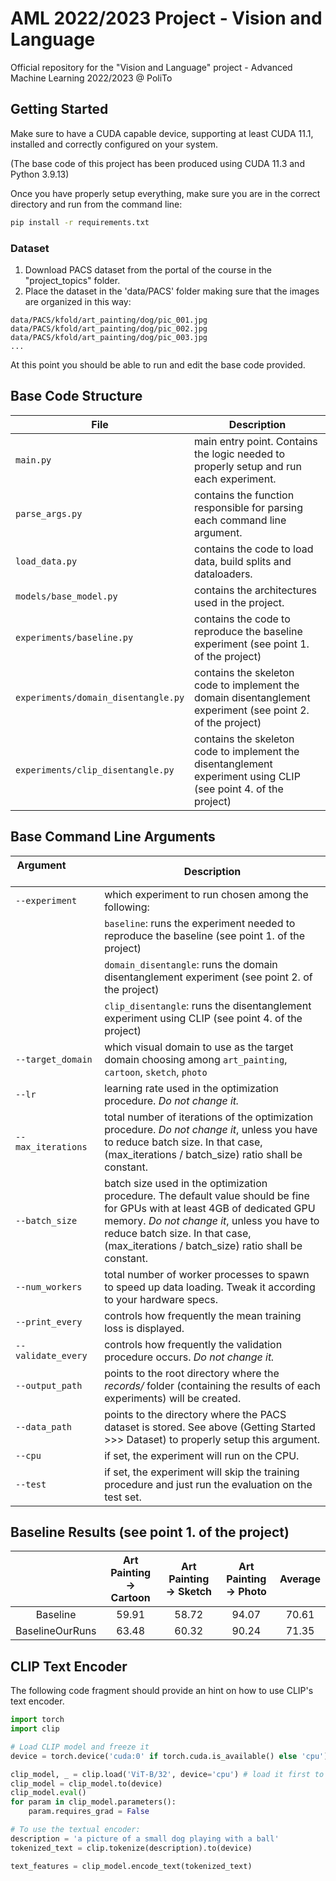 # AML 2022/2023 Project - Vision and Language
Official repository for the "Vision and Language" project - Advanced Machine Learning 2022/2023 @ PoliTo

## Getting Started
Make sure to have a CUDA capable device, supporting at least CUDA 11.1, installed and correctly configured on your system. 

(The base code of this project has been produced using CUDA 11.3 and Python 3.9.13)

Once you have properly setup everything, make sure you are in the correct directory and run from the command line:
```bash
pip install -r requirements.txt
```

### Dataset
1. Download PACS dataset from the portal of the course in the "project_topics" folder.
2. Place the dataset in the 'data/PACS' folder making sure that the images are organized in this way:
```
data/PACS/kfold/art_painting/dog/pic_001.jpg
data/PACS/kfold/art_painting/dog/pic_002.jpg
data/PACS/kfold/art_painting/dog/pic_003.jpg
...
```

At this point you should be able to run and edit the base code provided.

## Base Code Structure
| File                                | Description                                                                                                     |
|-------------------------------------|-----------------------------------------------------------------------------------------------------------------|
| `main.py`                           | main entry point. Contains the logic needed to properly setup and run each experiment.                          |
| `parse_args.py`                     | contains the function responsible for parsing each command line argument.                                       |
| `load_data.py`                      | contains the code to load data, build splits and dataloaders.                                                   |
| `models/base_model.py`              | contains the architectures used in the project.                                                                 |
| `experiments/baseline.py`           | contains the code to reproduce the baseline experiment (see point 1. of the project)                            |
| `experiments/domain_disentangle.py` | contains the skeleton code to implement the domain disentanglement experiment (see point 2. of the project)     |
| `experiments/clip_disentangle.py`   | contains the skeleton code to implement the disentanglement experiment using CLIP (see point 4. of the project) |

## Base Command Line Arguments
| Argument &nbsp; &nbsp; &nbsp; &nbsp; &nbsp; &nbsp; &nbsp; &nbsp; &nbsp; &nbsp; &nbsp; &nbsp; &nbsp; &nbsp; &nbsp;&nbsp; &nbsp; | Description                                                                                                                                                                                                                                                        |
|--------------------------------------------------------------------------------------------------------------------------------|--------------------------------------------------------------------------------------------------------------------------------------------------------------------------------------------------------------------------------------------------------------------|
| `--experiment`                                                                                                                 | which experiment to run chosen among the following:                                                                                                                                                                                                                |
|                                                                                                                                | `baseline`: runs the experiment needed to reproduce the baseline (see point 1. of the project)                                                                                                                                                                     |
|                                                                                                                                | `domain_disentangle`: runs the domain disentanglement experiment (see point 2. of the project)                                                                                                                                                                     |
|                                                                                                                                | `clip_disentangle`: runs the disentanglement experiment using CLIP (see point 4. of the project)                                                                                                                                                                   |
| `--target_domain`                                                                                                              | which visual domain to use as the target domain choosing among `art_painting`, `cartoon`, `sketch`, `photo`                                                                                                                                                        |
| `--lr`                                                                                                                         | learning rate used in the optimization procedure. *Do not change it.*                                                                                                                                                                                              |
| `--max_iterations`                                                                                                             | total number of iterations of the optimization procedure. *Do not change it*, unless you have to reduce batch size. In that case, (max_iterations / batch_size) ratio shall be constant.                                                                           |
| `--batch_size`                                                                                                                 | batch size used in the optimization procedure. The default value should be fine for GPUs with at least 4GB of dedicated GPU memory. *Do not change it*, unless you have to reduce batch size. In that case, (max_iterations / batch_size) ratio shall be constant. |
| `--num_workers`                                                                                                                | total number of worker processes to spawn to speed up data loading. Tweak it according to your hardware specs.                                                                                                                                                     |
| `--print_every`                                                                                                                | controls how frequently the mean training loss is displayed.                                                                                                                                                                                                       |
| `--validate_every`                                                                                                             | controls how frequently the validation procedure occurs. *Do not change it.*                                                                                                                                                                                       |
| `--output_path`                                                                                                                | points to the root directory where the _records/_ folder (containing the results of each experiments) will be created.                                                                                                                                             |
| `--data_path`                                                                                                                  | points to the directory where the PACS dataset is stored. See above (Getting Started >>> Dataset) to properly setup this argument.                                                                                                                                 |
| `--cpu`                                                                                                                        | if set, the experiment will run on the CPU.                                                                                                                                                                                                                        |
| `--test`                                                                                                                       | if set, the experiment will skip the training procedure and just run the evaluation on the test set.                                                                                                                                                               |

## Baseline Results (see point 1. of the project)
|                 | Art Painting &#8594; Cartoon | Art Painting &#8594; Sketch | Art Painting &#8594; Photo | Average |
|:---------------:|:----------------------------:|:---------------------------:|:--------------------------:|:-------:|
|    Baseline     |            59.91             |            58.72            |           94.07            |  70.61  |
| BaselineOurRuns |            63.48             |            60.32            |           90.24            |  71.35  |


## CLIP Text Encoder
The following code fragment should provide an hint on how to use CLIP's text encoder.

```python
import torch
import clip

# Load CLIP model and freeze it
device = torch.device('cuda:0' if torch.cuda.is_available() else 'cpu')

clip_model, _ = clip.load('ViT-B/32', device='cpu') # load it first to CPU to ensure you're using fp32 precision.
clip_model = clip_model.to(device)
clip_model.eval()
for param in clip_model.parameters():
    param.requires_grad = False

# To use the textual encoder:
description = 'a picture of a small dog playing with a ball'
tokenized_text = clip.tokenize(description).to(device)

text_features = clip_model.encode_text(tokenized_text)

```
